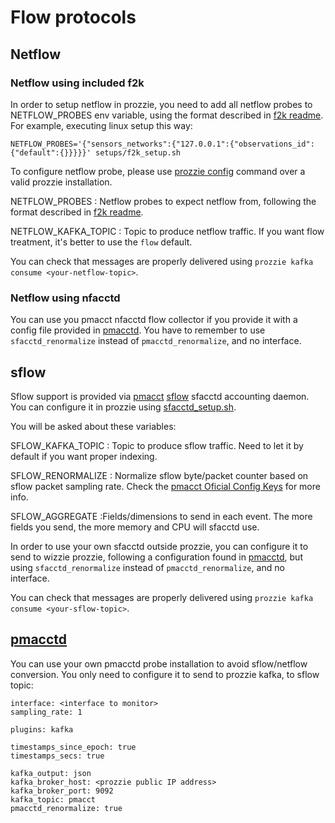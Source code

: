 ---
---

# Flow protocols
## Netflow
### Netflow using included f2k
In order to setup netflow in prozzie, you need to add all netflow probes to
NETFLOW_PROBES env variable, using the format described in
[f2k readme](https://github.com/wizzie-io/f2k/blob/master/README.md#sensors-config).
For example, executing linux setup this way:

```
NETFLOW_PROBES='{"sensors_networks":{"127.0.0.1":{"observations_id":{"default":{}}}}}' setups/f2k_setup.sh
```

To configure netflow probe, please use [prozzie config](../cli/CLI) command over a valid prozzie installation.

NETFLOW_PROBES
: Netflow probes to expect netflow from, following the format described in
[f2k readme](https://github.com/wizzie-io/f2k/blob/master/README.md#sensors-config).

NETFLOW_KAFKA_TOPIC
: Topic to produce netflow traffic. If you want flow treatment, it's better to
use the `flow` default.

You can check that messages are properly delivered using `prozzie kafka consume <your-netflow-topic>`.

### Netflow using nfacctd
You can use you pmacct nfacctd flow collector if you provide it with a config
file provided in [pmacctd](#pmacctd). You have to remember to use
`sfacctd_renormalize` instead of `pmacctd_renormalize`, and no interface.

## sflow
Sflow support is provided via [pmacct](http://www.pmacct.net/)
[sflow](http://www.sflow.org/) sfacctd accounting daemon. You can configure it
in prozzie using [sfacctd_setup.sh](../setups/sfacctd_setup.sh).

You will be asked about these variables:

SFLOW_KAFKA_TOPIC
: Topic to produce sflow traffic. Need to let it by default if you want proper
indexing.

SFLOW_RENORMALIZE
: Normalize sflow byte/packet counter based on sflow packet sampling rate. Check
the [pmacct Oficial Config Keys](http://wiki.pmacct.net/OfficialConfigKeys) for
more info.

SFLOW_AGGREGATE
:Fields/dimensions to send in each event. The more fields you send, the more
memory and CPU will sfacctd use.

In order to use your own sfacctd outside prozzie, you can configure it to send
to wizzie prozzie, following a configuration found in [pmacctd](#pmacctd), but
using `sfacctd_renormalize` instead of `pmacctd_renormalize`, and no interface.

You can check that messages are properly delivered using `prozzie kafka consume <your-sflow-topic>`.

## [pmacctd](http://www.pmacct.net/)
You can use your own pmacctd probe installation to avoid sflow/netflow
conversion. You only need to configure it to send to prozzie kafka, to sflow
topic:

```
interface: <interface to monitor>
sampling_rate: 1

plugins: kafka

timestamps_since_epoch: true
timestamps_secs: true

kafka_output: json
kafka_broker_host: <prozzie public IP address>
kafka_broker_port: 9092
kafka_topic: pmacct
pmacctd_renormalize: true
```
